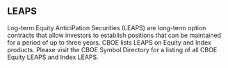 ## LEAPS

Log-term Equity AnticiPation Securities (LEAPS) are long-term option contracts that allow investors to establish positions that can be maintained for a period of up to three years. CBOE lists LEAPS on Equity and Index products. Please visit the CBOE Symbol Directory for a listing of all CBOE Equity LEAPS and Index LEAPS.